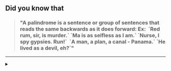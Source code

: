 ## Did you know that

<h3>
  <blockquote>
<!--START_SECTION:debris-->                                                                                                                                                                                                                                                                                                                                                                                                                      
"A palindrome is a sentence or group of sentences that reads the same backwards as it does forward: Ex:  `Red rum, sir, is murder.` `Ma is as selfless as I am.` `Nurse, I spy gypsies. Run!`  `A man, a plan, a canal - Panama.` `He lived as a devil, eh?`"
<!--END_SECTION:debris-->
  </blockquote>
</h3>

-----

<details>
  <summary></summary>

<img src="https://github-readme-stats.vercel.app/api?show_icons=true&hide=issues&username=ekickx"> <img src="https://github-readme-stats.vercel.app/api/top-langs/?layout=compact&username=ekickx">

</details>
